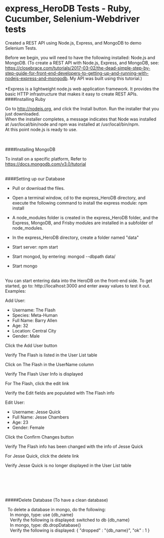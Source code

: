 # express_HeroDB Tests - Ruby, Cucumber, Selenium-Webdriver tests
Created a REST API using Node.js, Express, and MongoDB to demo Selenium Tests.


Before we begin, you will need to have the following installed: Node.js and MongoDB. (To create a REST API with Node.js, Express, and MongoDB, see: https://closebrace.com/tutorials/2017-03-02/the-dead-simple-step-by-step-guide-for-front-end-developers-to-getting-up-and-running-with-nodejs-express-and-mongodb. My API was built using this tutorial.)
<br /><br />
*Express is a lightweight node.js web application framework. It provides the basic HTTP infrastructure that makes it easy to create REST APIs.
<br />
####Installing Ruby

Go to http://nodejs.org, and click the Install button.
Run the installer that you just downloaded. <br />
When the installer completes, a message indicates that Node was installed at /usr/local/bin/node and npm was installed at /usr/local/bin/npm.<br />
At this point node.js is ready to use. 

<br /><br />
####Installing MongoDB

To install on a specific platform, Refer to https://docs.mongodb.com/v3.0/tutorial

<br />
####Setting up our Database

- Pull or download the files.

- Open a terminal window, cd to the express_HeroDB directory, and execute the following command to install the express module: npm install

- A node_modules folder is created in the express_HeroDB folder, and the Express, MongoDB, and Frisby modules are installed in a subfolder of node_modules.

- In the express_HeroDB directory, create a folder named "data"

- Start server: npm start

- Start mongod, by entering: mongod --dbpath data/

- Start mongo
 

<br />
You can start entering data into the HeroDB on the front-end side. To get started, go to: http://localhost:3000 and enter away values to test it out.

<br />
Examples:

 Add User:
 - Username: The Flash
 - Species: Meta-Human
 - Full Name: Barry Allen
 - Age: 32
 - Location: Central City
 - Gender: Male

 Click the Add User button

 Verify The Flash is listed in the User List table

 Click on The Flash in the UserName column

 Verify The Flash User Info is displayed

 For The Flash, click the edit link

 Verify the Edit fields are populated with The Flash info

 Edit User:
 - Username: Jesse Quick
 - Full Name: Jesse Chambers
 - Age: 23
 - Gender: Female

Click the Confirm Changes button

Verify The Flash info has been changed with the info of Jesse Quick

For Jesse Quick, click the delete link

Verify Jesse Quick is no longer displayed in the User List table


<br /><br /><br /><br />



#####Delete Database (To have a clean database)

 &nbsp;&nbsp;To delete a database in mongo, do the following:
 <br />&nbsp;&nbsp;&nbsp;&nbsp;In mongo, type: use {db_name}
 <br />&nbsp;&nbsp;&nbsp;&nbsp;Verify the following is displayed: switched to db {db_name}
 <br />&nbsp;&nbsp;&nbsp;&nbsp;In mongo, type: db.dropDatabase()
 <br />&nbsp;&nbsp;&nbsp;&nbsp;Verify the following is displayed: { "dropped" : "{db_name}", "ok" : 1 }
  